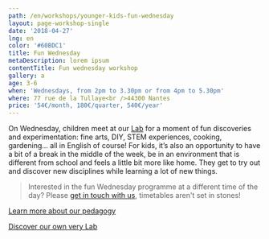 ```yaml
---
path: /en/workshops/younger-kids-fun-wednesday
layout: page-workshop-single
date: '2018-04-27'
lng: en
color: '#60BDC1'
title: Fun Wednesday
metaDescription: lorem ipsum
contentTitle: Fun wednesday workshop
gallery: a
age: 3-6
when: 'Wednesdays, from 2pm to 3.30pm or from 4pm to 5.30pm'
where: 77 rue de la Tullaye<br />44300 Nantes
price: '54€/month, 180€/quarter, 540€/year'
---
```

On Wednesday, children meet at our [Lab](https://www.google.fr/maps/place/77+Rue+de+la+Tullaye,+44300+Nantes/@47.2344978,-1.5400865,17z/data=!3m1!4b1!4m5!3m4!1s0x4805eef2f55178b9:0xb8d682b0e8e29b0e!8m2!3d47.2344978!4d-1.5378978) for a moment of fun discoveries and experimentation: fine arts, DIY, STEM experiences, cooking, gardening… all in English of course! For kids, it’s also an opportunity to have a bit of a break in the middle of the week, be in an environment that is different from school and feels a little bit more like home. They get to try out and discover new disciplines while learning a lot of new things. 



> Interested in the fun Wednesday programme at a different time of the day? Please [get in touch with us](hello@lopenlab.com), timetables aren't set in stones! 

[Learn more about our pedagogy](/en/pedagogy)

[Discover our own very Lab](https://llfk.netlify.com/en/workshops)
